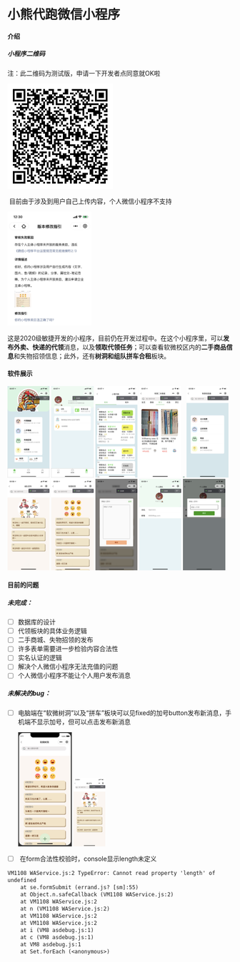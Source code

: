 # 小熊代跑微信小程序

#### 介绍

##### 小程序二维码

注：此二维码为测试版，申请一下开发者点同意就OK啦

<img src="./md_assets/code.jpg" style="zoom:50%;" />

​	目前由于涉及到用户自己上传内容，个人微信小程序不支持

<img src="./md_assets/shenhe.jpg" style="zoom:25%;" />

​	这是2020级敏捷开发的小程序，目前仍在开发过程中。在这个小程序里，可以**发布外卖、快递的代领**消息，以及**领取代领任务**；可以查看软微校区内的**二手商品信息**和失物招领信息；此外，还有**树洞和组队拼车合租**板块。

#### 软件展示

<img src="./md_assets/01.PNG" style="zoom:20%;" />

<img src="./md_assets/02.PNG" style="zoom:20%;" />

<img src="./md_assets/03.PNG" style="zoom:20%;" />

<img src="./md_assets/04.PNG" style="zoom:20%;" />

<img src="./md_assets/05.PNG" style="zoom:20%;" />

<img src="./md_assets/06.PNG" style="zoom:20%;" />

<img src="./md_assets/07.PNG" style="zoom:20%;" />

<img src="./md_assets/08.PNG" style="zoom:20%;" />

<img src="./md_assets/09.PNG" style="zoom:20%;" />

<img src="./md_assets/10.PNG" style="zoom:20%;" />

<img src="./md_assets/11.PNG" style="zoom:20%;" />

#### 目前的问题

##### 未完成：

- [ ] 数据库的设计
- [ ] 代领板块的具体业务逻辑
- [ ] 二手商城、失物招领的发布
- [ ] 许多表单需要进一步检验内容合法性
- [ ] 实名认证的逻辑
- [ ] 解决个人微信小程序无法充值的问题
- [ ] 个人微信小程序不能让个人用户发布消息

##### 未解决的bug：

- [ ] 电脑端在“软微树洞”以及“拼车”板块可以见fixed的加号button发布新消息，手机端不显示加号，但可以点击发布新消息

  <img src="./md_assets/12.jpg" alt="computer" style="zoom:25%;" />

  <img src="./md_assets/07.png" alt="computer" style="zoom:15%;" />

  

- [ ]  在form合法性校验时，console显示length未定义

```shell
VM1108 WAService.js:2 TypeError: Cannot read property 'length' of undefined
    at se.formSubmit (errand.js? [sm]:55)
    at Object.n.safeCallback (VM1108 WAService.js:2)
    at VM1108 WAService.js:2
    at n (VM1108 WAService.js:2)
    at VM1108 WAService.js:2
    at VM1108 WAService.js:2
    at i (VM8 asdebug.js:1)
    at c (VM8 asdebug.js:1)
    at VM8 asdebug.js:1
    at Set.forEach (<anonymous>)
```




